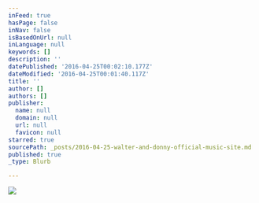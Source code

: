 ```yaml
---
inFeed: true
hasPage: false
inNav: false
isBasedOnUrl: null
inLanguage: null
keywords: []
description: ''
datePublished: '2016-04-25T00:02:10.177Z'
dateModified: '2016-04-25T00:01:40.117Z'
title: ''
author: []
authors: []
publisher:
  name: null
  domain: null
  url: null
  favicon: null
starred: true
sourcePath: _posts/2016-04-25-walter-and-donny-official-music-site.md
published: true
_type: Blurb

---
```

![](https://the-grid-user-content.s3-us-west-2.amazonaws.com/4053d24c-892d-4b6c-81cb-84f113f20c3d.png)